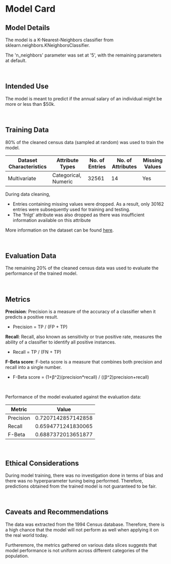 # Model Card

## Model Details

The model is a K-Nearest-Neighbors classifier from sklearn.neighbors.KNeighborsClassifier.

The 'n_neighbors' parameter was set at '5', with the remaining parameters at default.

<br/>

## Intended Use

The model is meant to predict if the annual salary of an individual might be more or less than $50k.

<br/>

## Training Data

80% of the cleaned census data (sampled at random) was used to train the model.

| Dataset Characteristics  | Attribute Types  | No. of Entries | No. of Attributes | Missing Values | 
|---|---|---|---|---|
| Multivariate | Categorical, Numeric | 32561 | 14 | Yes |

During data cleaning,
- Entries containing missing values were dropped. As a result, only 30162 entries were subsequently used for training and testing.
- The 'fnlgt' attribute was also dropped as there was insufficient information available on this attribute

More information on the dataset can be found [here](https://archive.ics.uci.edu/ml/datasets/census+income).

<br/>

## Evaluation Data

The remaining 20% of the cleaned census data was used to evaluate the performance of the trained model.

<br/>

## Metrics

**Precision**: Precision is a measure of the accuracy of a classifier when it predicts a positive result.

- Precision = TP / (FP + TP)

**Recall**: Recall, also known as sensitivity or true positive rate, measures the ability of a classifier to identify all positive instances.

- Recall = TP / (FN + TP)

**F-Beta score**: F-beta score is a measure that combines both precision and recall into a single number.

- F-Beta score = (1+β^2)(precision*recall) / ((β^2)precision+recall)

<br/>

Performance of the model evaluated against the evaluation data:

| Metric  | Value  |
|---|---|
| Precision | 0.7207142857142858 |
| Recall    | 0.6594771241830065 |
| F-Beta    | 0.6887372013651877 | 

<br/>

## Ethical Considerations

During model training, there was no investigation done in terms of bias and there was no hyperparameter tuning being performed. Therefore, predictions obtained from the trained model is not guaranteed to be fair.

<br/>

## Caveats and Recommendations

The data was extracted from the 1994 Census database. Therefore, there is a high chance that the model will not perform as well when applying it on the real world today. 

Furtheremore, the metrics gathered on various data slices suggests that model performance is not uniform across different categories of the population.

